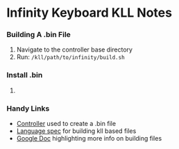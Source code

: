 # Infinity Keyboard KLL Notes

### Building A .bin File

1. Navigate to the controller base directory
1. Run: `/kll/path/to/infinity/build.sh`

### Install .bin

1. 

### Handy Links

* [Controller][1] used to create a .bin file
* [Language spec][2] for building kll based files
* [Google Doc][3] highlighting more info on building files


[1]: https://github.com/kiibohd/controller
[2]: https://www.overleaf.com/read/zzqbdwqjfwwf
[3]: https://docs.google.com/document/d/13WwRq4NC4a9cUEwcMS7QcomnTu02k9kuBss7Ep5tDBU/edit?pli=1#heading=h.gg6elj8jslj